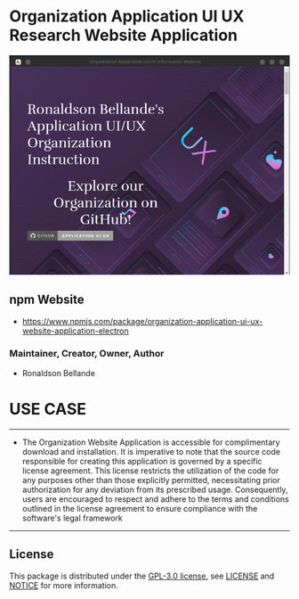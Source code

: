 # Organization Application UI UX Research Website Application 


![Screenshot](Application-Screenshot1.png)

## npm Website
- https://www.npmjs.com/package/organization-application-ui-ux-website-application-electron


### Maintainer, Creator, Owner, Author
* Ronaldson Bellande


# USE CASE
--------------------------------------------------------------------------------------------------------
* The Organization Website Application is accessible for complimentary download and installation. It is imperative to note that the source code responsible for creating this application is governed by a specific license agreement. This license restricts the utilization of the code for any purposes other than those explicitly permitted, necessitating prior authorization for any deviation from its prescribed usage. Consequently, users are encouraged to respect and adhere to the terms and conditions outlined in the license agreement to ensure compliance with the software's legal framework
--------------------------------------------------------------------------------------------------------

## License
This package is distributed under the [GPL-3.0 license](https://www.gnu.org/licenses/gpl-3.0.en.html), see [LICENSE](https://github.com/Application-UI-UX/organization-application-ui-ux-website-application/blob/main/LICENSE) and [NOTICE](https://github.com/Application-UI-UX/organization-application-ui-ux-website-application/blob/main/LICENSE) for more information.
